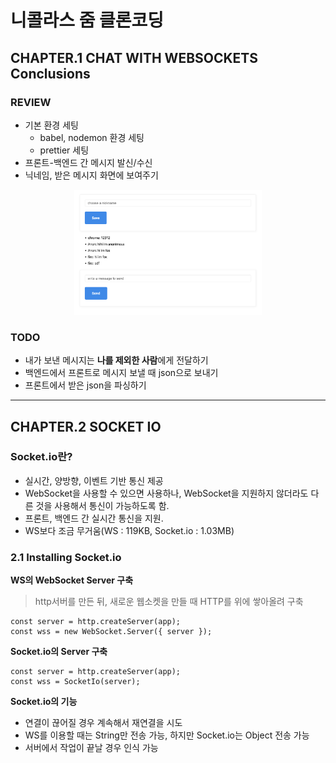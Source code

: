 # 니콜라스 줌 클론코딩

## CHAPTER.1 CHAT WITH WEBSOCKETS Conclusions
### REVIEW
- 기본 환경 세팅
    * babel, nodemon 환경 세팅
    * prettier 세팅
- 프론트-백엔드 간 메시지 발신/수신
- 닉네임, 받은 메시지 화면에 보여주기

<center><img src="./image/chapter1.png" width="300" height="200"/></center>


### TODO
- 내가 보낸 메시지는 **나를 제외한 사람**에게 전달하기
- 백엔드에서 프론트로 메시지 보낼 때 json으로 보내기
- 프론트에서 받은 json을 파싱하기
---
## CHAPTER.2 SOCKET IO
### Socket.io란?
- 실시간, 양방향, 이벤트 기반 통신 제공
- WebSocket을 사용할 수 있으면 사용하나, WebSocket을 지원하지 않더라도 다른 것을 사용해서 통신이 가능하도록 함.
- 프론트, 백엔드 간 실시간 통신을 지원.
- WS보다 조금 무거움(WS : 119KB, Socket.io : 1.03MB)

### 2.1 Installing Socket.io

**WS의 WebSocket Server 구축**
> http서버를 만든 뒤, 새로운 웹소켓을 만들 때 HTTP를 위에 쌓아올려 구축
```
const server = http.createServer(app);
const wss = new WebSocket.Server({ server });
```

**Socket.io의 Server 구축**
```
const server = http.createServer(app);
const wss = SocketIo(server);
```

**Socket.io의 기능**
- 연결이 끊어질 경우 계속해서 재연결을 시도
- WS를 이용할 때는 String만 전송 가능, 하지만 Socket.io는 Object 전송 가능
- 서버에서 작업이 끝날 경우 인식 가능

